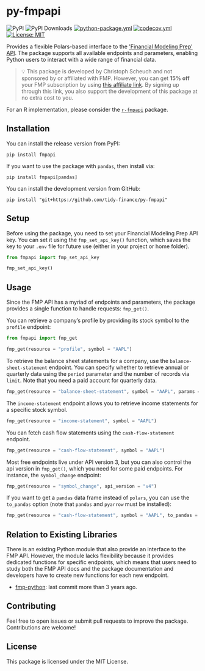 # py-fmpapi
![PyPI](https://img.shields.io/pypi/v/fmpapi?label=pypi%20package)
![PyPI Downloads](https://img.shields.io/pypi/dm/fmpapi)
[![python-package.yml](https://github.com/tidy-finance/py-fmpapi/actions/workflows/python-package.yml/badge.svg)](https://github.com/tidy-finance/py-fmpapi/actions/workflows/python-package.yml)
[![codecov.yml](https://codecov.io/gh/tidy-finance/py-fmpapi/graph/badge.svg)](https://app.codecov.io/gh/tidy-finance/py-fmpapi)
[![License:
MIT](https://img.shields.io/badge/License-MIT-yellow.svg)](https://opensource.org/licenses/MIT)

Provides a flexible Polars-based interface to the ['Financial Modeling Prep' API](https://site.financialmodelingprep.com/developer/docs). The package supports all available endpoints and parameters, enabling Python users to interact with a wide range of financial data.

> 💡 This package is developed by Christoph Scheuch and not sponsored by or affiliated with FMP. However, you can get **15% off** your FMP subscription by using [this affiliate link](https://site.financialmodelingprep.com/pricing-plans?couponCode=tidyfinance). By signing up through this link, you also support the development of this package at no extra cost to you.

For an R implementation, please consider the [`r-fmpapi`](https://github.com/tidy-finance/r-fmpapi) package.

## Installation

You can install the release version from PyPI: 

```
pip install fmpapi
```

If you want to use the package with `pandas`, then install via:

```
pip install fmpapi[pandas]
```

You can install the development version from GitHub:

```
pip install "git+https://github.com/tidy-finance/py-fmpapi"
```

## Setup

Before using the package, you need to set your Financial Modeling Prep API key. You can set it using the `fmp_set_api_key()` function, which saves the key to your `.env` file for future use (either in your project or home folder).

```python
from fmpapi import fmp_set_api_key

fmp_set_api_key()
```

## Usage

Since the FMP API has a myriad of endpoints and parameters, the package provides a single function to handle requests: `fmp_get()`.

You can retrieve a company’s profile by providing its stock symbol to the `profile` endpoint:

```python
from fmpapi import fmp_get

fmp_get(resource = "profile", symbol = "AAPL")
```

To retrieve the balance sheet statements for a company, use the `balance-sheet-statement` endpoint. You can specify whether to retrieve annual or quarterly data using the `period` parameter and the number of records via `limit`. Note that you need a paid account for quarterly data. 

```python
fmp_get(resource = "balance-sheet-statement", symbol = "AAPL", params = {"period": "annual", "limit": 5})
```

The `income-statement` endpoint allows you to retrieve income statements for a specific stock symbol. 

```python
fmp_get(resource = "income-statement", symbol = "AAPL")
```

You can fetch cash flow statements using the `cash-flow-statement` endpoint.

```python
fmp_get(resource = "cash-flow-statement", symbol = "AAPL")
```

Most free endpoints live under API version 3, but you can also control the api version in `fmp_get()`, which you need for some paid endpoints. For instance, the `symbol_change` endpoint:

```python
fmp_get(resource = "symbol_change", api_version = "v4")
```

If you want to get a `pandas` data frame instead of `polars`, you can use the `to_pandas` option (note that `pandas` and `pyarrow` must be installed):

```python
fmp_get(resource = "cash-flow-statement", symbol = "AAPL", to_pandas = True)
```

## Relation to Existing Libraries

There is an existing Python module that also provide an interface to the FMP API. However, the module lacks flexibility because it provides dedicated functions for specific endpoints, which means that users need to study both the FMP API docs and the package documentation and developers have to create new functions for each new endpoint. 

- [fmp-python](https://pypi.org/project/fmp-python/): last commit more than 3 years ago. 

## Contributing

Feel free to open issues or submit pull requests to improve the package. Contributions are welcome!

## License

This package is licensed under the MIT License.